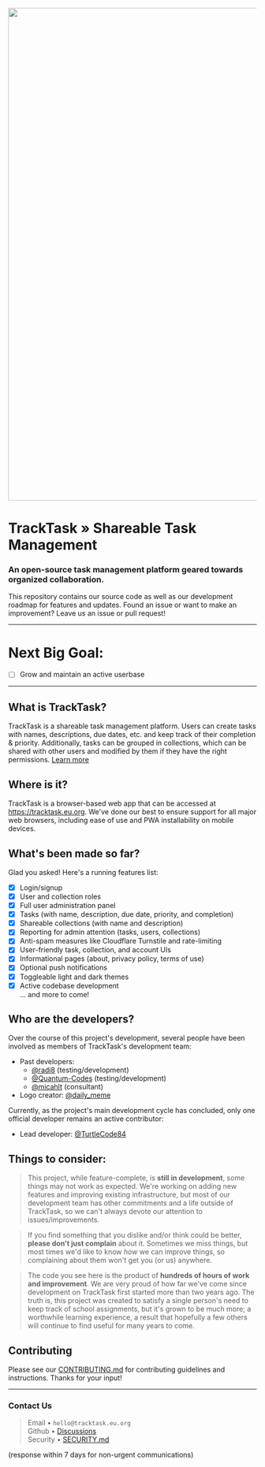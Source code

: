 <img src="/public/tracktask.png" width="1000"></img>
# TrackTask &raquo; Shareable Task Management
### An open-source task management platform geared towards organized collaboration.
This repository contains our source code as well as our development roadmap for features and updates. Found an issue or want to make an improvement? Leave us an issue or pull request!

<hr>

# Next Big Goal:
- [ ] Grow and maintain an active userbase
<hr>

## What is TrackTask?
TrackTask is a shareable task management platform. Users can create tasks with names, descriptions, due dates, etc. and keep track of their completion & priority.
Additionally, tasks can be grouped in collections, which can be shared with other users and modified by them if they have the right permissions. [Learn more](https://tracktask.eu.org/about)

## Where is it?
TrackTask is a browser-based web app that can be accessed at https://tracktask.eu.org. We've done our best to ensure support for all major web browsers, including ease of use and PWA installability on mobile devices.

## What's been made so far?
Glad you asked! Here's a running features list:
- [x] Login/signup
- [x] User and collection roles
- [x] Full user administration panel
- [x] Tasks (with name, description, due date, priority, and completion)
- [x] Shareable collections (with name and description)
- [x] Reporting for admin attention (tasks, users, collections)
- [x] Anti-spam measures like Cloudflare Turnstile and rate-limiting
- [x] User-friendly task, collection, and account UIs
- [x] Informational pages (about, privacy policy, terms of use)
- [x] Optional push notifications
- [x] Toggleable light and dark themes
- [x] Active codebase development
<br>... and more to come!

## Who are the developers?
Over the course of this project's development, several people have been involved as members of TrackTask's development team:

- Past developers:
  - [@radi8](https://github.com/radeeyate) (testing/development)
  - [@Quantum-Codes](https://github.com/Quantum-Codes) (testing/development)
  - [@micahlt](https://github.com/micahlt) (consultant)
- Logo creator: [@daily_meme](https://wasteof.money/users/daily_meme)

Currently, as the project's main development cycle has concluded, only one official developer remains an active contributor:
- Lead developer: [@TurtleCode84](https://github.com/TurtleCode84)

## Things to consider:
> This project, while feature-complete, is **still in development**, some things may not work as expected. We're working on adding new features and improving existing infrastructure, but most of our development team has other commitments and a life outside of TrackTask, so we can't always devote our attention to issues/improvements.

> If you find something that you dislike and/or think could be better, **please don't just complain** about it. Sometimes we miss things, but most times we'd like to know _how_ we can improve things, so complaining about them won't get you (or us) anywhere.

> The code you see here is the product of **hundreds of hours of work and improvement**. We are very proud of how far we've come since development on TrackTask first started more than two years ago. The truth is, this project was created to satisfy a single person's need to keep track of school assignments, but it's grown to be much more; a worthwhile learning experience, a result that hopefully a few others will continue to find useful for many years to come.

## Contributing
Please see our [CONTRIBUTING.md](/CONTRIBUTING.md) for contributing guidelines and instructions. Thanks for your input!
<hr>

### Contact Us
>Email &bull; `hello@tracktask.eu.org`
<br>Github &bull; [Discussions](https://github.com/TurtleCode84/tracktask/discussions)
<br>Security &bull; [SECURITY.md](/SECURITY.md)

(response within 7 days for non-urgent communications)
